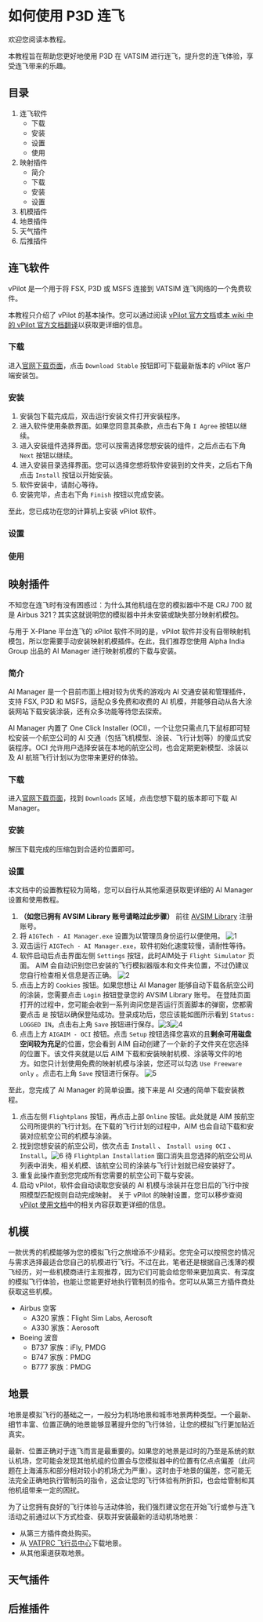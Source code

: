 # 如何使用 P3D 连飞

欢迎您阅读本教程。

本教程旨在帮助您更好地使用 P3D 在 VATSIM 进行连飞，提升您的连飞体验，享受连飞带来的乐趣。

## 目录

1. 连飞软件
   - 下载
   - 安装
   - 设置
   - 使用
2. 映射插件
   - 简介
   - 下载
   - 安装
   - 设置
3. 机模插件
4. 地景插件
5. 天气插件
6. 后推插件

## 连飞软件

vPilot 是一个用于将 FSX, P3D 或 MSFS 连接到 VATSIM 连飞网络的一个免费软件。

本教程只介绍了 vPilot 的基本操作。您可以通过阅读 [vPilot 官方文档](https://vpilot.rosscarlson.dev/Documentation)或[本 wiki 中的 vPilot 官方文档翻译](https://github.com/websterzh/vatprc-wiki/blob/vPilot/vPilot%20使用文档.md)以获取更详细的信息。

### 下载

进入[官网下载页面](https://vpilot.rosscarlson.dev/Download)，点击 `Download Stable` 按钮即可下载最新版本的 vPilot 客户端安装包。

### 安装

1. 安装包下载完成后，双击运行安装文件打开安装程序。
2. 进入软件使用条款界面。如果您同意其条款，点击右下角 `I Agree` 按钮以继续。
3. 进入安装组件选择界面。您可以按需选择您想安装的组件，之后点击右下角 `Next` 按钮以继续。
4. 进入安装目录选择界面。您可以选择您想将软件安装到的文件夹，之后右下角点击 `Install` 按钮以开始安装。
5. 软件安装中，请耐心等待。
6. 安装完毕，点击右下角 `Finish` 按钮以完成安装。

至此，您已成功在您的计算机上安装 vPilot 软件。

### 设置

### 使用

## 映射插件

不知您在连飞时有没有困惑过：为什么其他机组在您的模拟器中不是 CRJ 700 就是 Airbus 321？其实这就说明您的模拟器中并未安装或缺失部分映射机模包。

与用于 X-Plane 平台连飞的 xPilot 软件不同的是，vPilot 软件并没有自带映射机模包，所以您需要手动安装映射机模插件。在此，我们推荐您使用 Alpha India Group 出品的 AI Manager 进行映射机模的下载与安装。

### 简介

AI Manager 是一个目前市面上相对较为优秀的游戏内 AI 交通安装和管理插件，支持 FSX, P3D 和 MSFS，适配众多免费和收费的 AI 机模，并能够自动从各大涂装网站下载安装涂装，还有众多功能等待您去探索。

AI Manager 内置了 One Click Installer (OCI)，一个让您只需点几下鼠标即可轻松安装一个航空公司的 AI 交通（包括飞机模型、涂装、飞行计划等）的傻瓜式安装程序。OCI 允许用户选择安装在本地的航空公司，也会定期更新模型、涂装以及 AI 航班飞行计划以为您带来更好的体验。
 
### 下载

进入[官网下载页面](https://www.alpha-india.net/ai-manager/)，找到 `Downloads` 区域，点击您想下载的版本即可下载 AI Manager。

### 安装

解压下载完成的压缩包到合适的位置即可。

### 设置

本文档中的设置教程较为简略，您可以自行从其他渠道获取更详细的 AI Manager 设置和使用教程。

1. **（如您已拥有 AVSIM Library 账号请略过此步骤）**
前往 [AVSIM Library](https://library.avsim.net/register.php) 注册账号。
2. 将 `AIGTech - AI Manager.exe` 设置为以管理员身份运行以便使用。 ![1](https://user-images.githubusercontent.com/93370202/165091155-234d51fe-eb60-4029-8cb2-8001014a772a.jpg)
3. 双击运行 `AIGTech - AI Manager.exe`，软件初始化速度较慢，请耐性等待。
4. 软件启动后点击界面左侧 `Settings` 按钮，此时AIM处于 `Flight Simulator` 页面。
AIM 会自动识别您已安装的飞行模拟器版本和文件夹位置，不过仍建议您自行检查相关信息是否正确。 ![2](https://user-images.githubusercontent.com/93370202/165091185-260fd671-f586-4858-a4fd-3a9417baf8ff.jpg)
5. 点击上方的 `Cookies` 按钮。如果您想让 AI Manager 能够自动下载各航空公司的涂装，您需要点击 `Login` 按钮登录您的 AVSIM Library 账号。
在登陆页面打开的过程中，您可能会收到一系列询问您是否运行页面脚本的弹窗，您都需要点击 `是` 按钮以确保登陆成功。登录成功后，您应该能如图所示看到 `Status: LOGGED IN`。点击右上角 `Save` 按钮进行保存。![3](https://user-images.githubusercontent.com/93370202/165091224-56859092-1263-47d5-bccc-a11bbf1c02d4.jpg)![4](https://user-images.githubusercontent.com/93370202/165091257-d1047174-05fa-4a76-8c6f-9d621cb5df71.jpg)
6. 点击上方 `AIGAIM - OCI` 按钮。点击 `Setup` 按钮选择您喜欢的且**剩余可用磁盘空间较为充足**的位置，您会看到 AIM 自动创建了一个新的子文件夹在您选择的位置下。该文件夹就是以后 AIM 下载和安装映射机模、涂装等文件的地方。如您只计划使用免费的映射机模与涂装，您还可以勾选 `Use Freeware only` 。点击右上角 `Save` 按钮进行保存。 ![5](https://user-images.githubusercontent.com/93370202/165091289-06e86199-6c2e-4f05-b54f-e43d0c4768f7.jpg)

至此，您完成了 AI Manager 的简单设置。接下来是 AI 交通的简单下载安装教程。

1. 点击左侧 `Flightplans` 按钮，再点击上部 `Online` 按钮。此处就是 AIM 按航空公司所提供的飞行计划。在下载的飞行计划的过程中，AIM 也会自动下载和安装对应航空公司的机模与涂装。
2. 找到您想安装的航空公司，依次点击 `Install` 、 `Install using OCI` 、 `Install`。![6](https://user-images.githubusercontent.com/93370202/165091329-4c5c8fb7-01f3-4c4f-99e2-73bc1ea7ecf7.jpg)
待 `Flightplan Installation` 窗口消失且您选择的航空公司从列表中消失，相关机模、该航空公司的涂装与飞行计划就已经安装好了。
3. 重复此操作直到您完成所有您需要的航空公司下载与安装。
4. 启动 vPilot，软件会自动读取您安装的 AI 机模与涂装并在您日后的飞行中按照模型匹配规则自动完成映射。
关于 vPilot 的映射设置，您可以移步查阅 [vPilot 使用文档](https://github.com/websterzh/vatprc-wiki/blob/vPilot/vPilot%20%E4%BD%BF%E7%94%A8%E6%96%87%E6%A1%A3.md)中的相关内容获取更详细的信息。

## 机模

一款优秀的机模能够为您的模拟飞行之旅增添不少精彩。您完全可以按照您的情况与需求选择最适合您自己的机模进行飞行。不过在此，笔者还是根据自己浅薄的模飞经历，对一些机模商进行主观推荐，因为它们可能会给您带来更加真实、有深度的模拟飞行体验，也能让您能更好地执行管制员的指令。您可以从第三方插件商处获取这些机模。

- Airbus 空客
  - A320 家族：Flight Sim Labs, Aerosoft
  - A330 家族：Aerosoft
- Boeing 波音
  - B737 家族：iFly, PMDG
  - B747 家族：PMDG
  - B777 家族：PMDG

## 地景

地景是模拟飞行的基础之一，一般分为机场地景和城市地景两种类型。一个最新、细节丰富、位置正确的地景能够显著提升您的飞行体验，让您的模拟飞行更加贴近真实。

最新、位置正确对于连飞而言是最重要的。如果您的地景是过时的乃至是系统的默认机场，您可能会发现其他机组的位置会与您模拟器中的位置有亿点点偏差（此问题在上海浦东和部分相对较小的机场尤为严重）。这时由于地景的偏差，您可能无法完全正确地执行管制员的指令，这会让您的飞行体验有所折扣，也会给管制和其他机组带来一定的困扰。

为了让您拥有良好的飞行体验与活动体验，我们强烈建议您在开始飞行或参与连飞活动之前通过以下方式检查、获取并安装最新的活动机场地景：
- 从第三方插件商处购买。
- 从 [VATPRC 飞行员中心](https://pilot.vatprc.net/#/scenery)下载地景。
- 从其他渠道获取地景。

## 天气插件

## 后推插件
